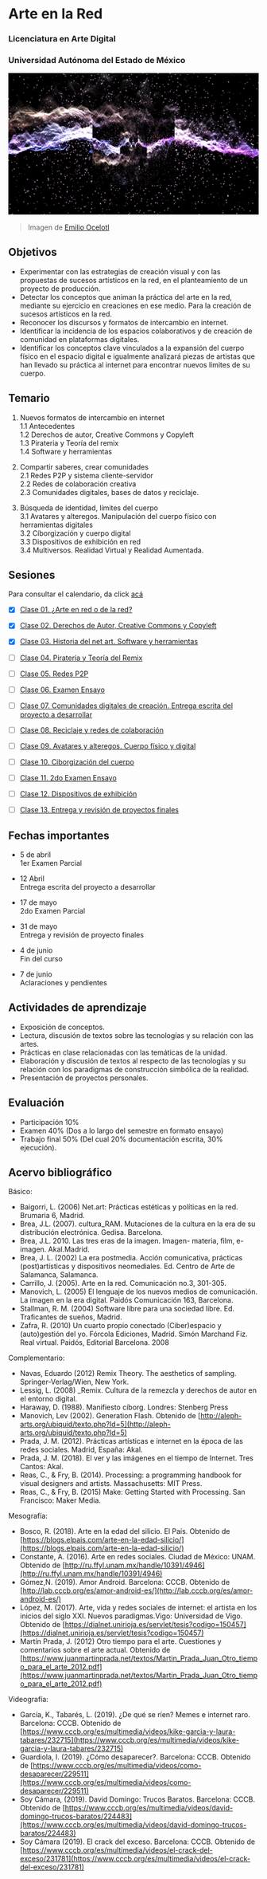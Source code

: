 # Arte en la Red
### __Licenciatura en Arte Digital__  
### __Universidad Autónoma del Estado de México__  


![portada](https://github.com/MarianneTeixido/ArteEnRed/blob/main/img/noche01.png)

> Imagen de [Emilio Ocelotl](https://emilioocelotl.github.io)

## Objetivos
- Experimentar con las estrategias de creación visual y con las propuestas de sucesos artísticos en
la red, en el planteamiento de un proyecto de producción.  
- Detectar los conceptos que animan la práctica del arte en la red, mediante su ejercicio en creaciones en ese medio. Para la creación de sucesos artísticos en la red.
- Reconocer los discursos y formatos de intercambio en internet.  
- Identificar la incidencia de los espacios colaborativos y de creación de comunidad en plataformas digitales.   
- Identificar los conceptos clave vinculados a la expansión del cuerpo físico en el espacio digital e igualmente analizará piezas de artistas que han llevado su práctica al internet para encontrar nuevos límites de su cuerpo.  
  
## Temario

1. Nuevos formatos de intercambio en internet  
1.1 Antecedentes  
1.2 Derechos de autor, Creative Commons y Copyleft  
1.3 Pirateria y Teoría del remix   
1.4 Software y herramientas   

2. Compartir saberes, crear comunidades  
2.1 Redes P2P y sistema cliente-servidor  
2.2 Redes de colaboración creativa  
2.3 Comunidades digitales, bases de datos y reciclaje.  

3. Búsqueda de identidad, límites del cuerpo  
3.1 Avatares y alteregos. Manipulación del cuerpo físico con herramientas digitales  
3.2 Cíborgización y cuerpo digital   
3.3 Dispositivos de exhibición en red   
3.4 Multiversos. Realidad Virtual y Realidad Aumentada.  

## Sesiones

Para consultar el calendario, da click [acá](https://github.com/MarianneTeixido/ArteEnRed/blob/main/img/calendario.pdf)

- [X] [Clase 01. ¿Arte en red o de la red?](https://github.com/MarianneTeixido/ArteEnRed/blob/main/c1/README.md)

- [X] [Clase 02. Derechos de Autor, Creative Commons y Copyleft](https://github.com/MarianneTeixido/ArteEnRed/blob/main/c2/README.md)

- [X] [Clase 03. Historia del net art. Software y herramientas](https://github.com/MarianneTeixido/ArteEnRed/tree/main/c3)

- [ ] [Clase 04. Piratería y Teoría del Remix](https://github.com/MarianneTeixido/ArteEnRed/tree/main/c4)

- [ ] [Clase 05. Redes P2P]()

- [ ] [Clase 06. Examen Ensayo]()

- [ ] [Clase 07. Comunidades digitales de creación. Entrega escrita del proyecto a desarrollar]()

- [ ] [Clase 08. Reciclaje y redes de colaboración]()

- [ ] [Clase 09. Avatares y alteregos. Cuerpo físico y digital]()

- [ ] [Clase 10. Ciborgización del cuerpo]()

- [ ] [Clase 11. 2do Examen Ensayo]()

- [ ] [Clase 12. Dispositivos de exhibición]()

- [ ] [Clase 13. Entrega y revisión de proyectos finales]()

## Fechas importantes
  
- 5 de abril  
1er Examen Parcial  

- 12 Abril  
Entrega escrita del proyecto a desarrollar

- 17 de mayo  
2do Examen Parcial  

- 31 de mayo  
Entrega y revisión de proyecto finales

- 4 de junio  
Fin del curso  

- 7 de junio  
Aclaraciones y pendientes  


## Actividades de aprendizaje

- Exposición de conceptos.   
- Lectura, discusión de textos sobre las tecnologías y su relación con las artes.  
- Prácticas en clase relacionadas con las temáticas de la unidad.  
- Elaboración y discusión de textos al respecto de las tecnologías y su relación con los paradigmas de construcción simbólica de la realidad.  
- Presentación de proyectos personales.  

## Evaluación 

- Participación 10%  
- Examen 40% (Dos a lo largo del semestre en formato ensayo)  
- Trabajo final 50% (Del cual 20% documentación escrita, 30% ejecución).  

## Acervo bibliográfico  

Básico:  
- Baigorri, L. (2006) Net.art: Prácticas estéticas y políticas en la red. Brumaria 6, Madrid.  
- Brea, J.L. (2007). cultura_RAM. Mutaciones de la cultura en la era de su distribución electrónica. Gedisa. Barcelona.  
- Brea, J.L. 2010. Las tres eras de la imagen. Imagen- materia, film, e-imagen. Akal.Madrid.  
- Brea, J. L. (2002) La era postmedia. Acción comunicativa, prácticas (post)artísticas y dispositivos neomediales. Ed. Centro de Arte de Salamanca, Salamanca.  
- Carrillo, J. (2005). Arte en la red. Comunicación no.3, 301-305.  
- Manovich, L.  (2005) El lenguaje de los nuevos medios de comunicación. La imagen en la era digital. Paidós Comunicación 163, Barcelona.  
- Stallman, R. M. (2004) Software libre para una sociedad libre. Ed. Traficantes de sueños, Madrid.  
- Zafra, R. (2010) Un cuarto propio conectado (Ciber)espacio y (auto)gestión del yo. Fórcola Ediciones, Madrid.
Simón Marchand Fiz. Real virtual. Paidós, Editorial Barcelona. 2008


Complementario:  
- Navas, Eduardo (2012) Remix Theory. The aesthetics of sampling. Springer-Verlag/Wien, New York.
- Lessig, L. (2008) _Remix. Cultura de la remezcla y derechos de autor en el entorno digital. 
- Haraway, D. (1988). Manifiesto cíborg. Londres: Stenberg Press  
- Manovich, Lev (2002). Generation Flash. Obtenido de [http://aleph-arts.org/ubiquid/texto.php?Id=5](http://aleph-arts.org/ubiquid/texto.php?Id=5)
- Prada, J. M. (2012). Prácticas artísticas e internet en la época de las redes sociales. Madrid, España: Akal.  
- Prada, J. M. (2018). El ver y las imágenes en el tiempo de Internet. Tres Cantos: Akal.  
- Reas, C., & Fry, B. (2014). Processing: a programming handbook for visual
designers and artists. Massachusetts: MIT Press.
- Reas, C., & Fry, B. (2015) Make: Getting Started with Processing. San Francisco: Maker Media. 

Mesografía:  
- Bosco, R. (2018). Arte en la edad del silicio. El País. Obtenido de [https://blogs.elpais.com/arte-en-la-edad-silicio/](https://blogs.elpais.com/arte-en-la-edad-silicio/)  
- Constante, A. (2016). Arte en redes sociales. Ciudad de México: UNAM. Obtenido de [http://ru.ffyl.unam.mx/handle/10391/4946](http://ru.ffyl.unam.mx/handle/10391/4946)  
- Gómez,N. (2019). Amor Android. Barcelona: CCCB. Obtenido de [http://lab.cccb.org/es/amor-android-es/](http://lab.cccb.org/es/amor-android-es/)  
- López, M. (2017). Arte, vida y redes sociales de internet: el artista en los inicios del siglo XXI. Nuevos paradigmas.Vigo: Universidad de Vigo. Obtenido de [https://dialnet.unirioja.es/servlet/tesis?codigo=150457](https://dialnet.unirioja.es/servlet/tesis?codigo=150457)  
- Martín Prada, J. (2012) Otro tiempo para el arte. Cuestiones y comentarios sobre el arte actual. Obtenido de 
[https://www.juanmartinprada.net/textos/Martin_Prada_Juan_Otro_tiempo_para_el_arte_2012.pdf](https://www.juanmartinprada.net/textos/Martin_Prada_Juan_Otro_tiempo_para_el_arte_2012.pdf)  


Videografía:  
- García, K., Tabarés, L. (2019). ¿De qué se ríen? Memes e internet raro. Barcelona: CCCB. Obtenido de [https://www.cccb.org/es/multimedia/videos/kike-garcia-y-laura-tabares/232715](https://www.cccb.org/es/multimedia/videos/kike-garcia-y-laura-tabares/232715)  
- Guardiola, I. (2019). ¿Cómo desaparecer?. Barcelona: CCCB. Obtenido de [https://www.cccb.org/es/multimedia/videos/como-desaparecer/229511](https://www.cccb.org/es/multimedia/videos/como-desaparecer/229511)  
- Soy Cámara, (2019). David Domingo: Trucos Baratos. Barcelona: CCCB. Obtenido de [https://www.cccb.org/es/multimedia/videos/david-domingo-trucos-baratos/224483](https://www.cccb.org/es/multimedia/videos/david-domingo-trucos-baratos/224483)  
- Soy Cámara (2019). El crack del exceso. Barcelona: CCCB. Obtenido de [https://www.cccb.org/es/multimedia/videos/el-crack-del-exceso/231781](https://www.cccb.org/es/multimedia/videos/el-crack-del-exceso/231781)  



